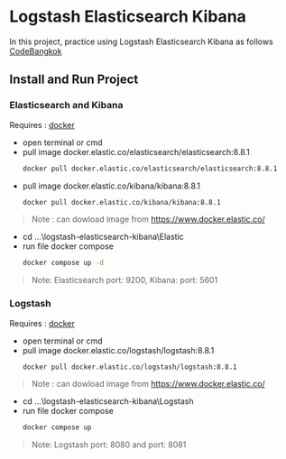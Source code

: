# Logstash Elasticsearch Kibana

In this project, practice using Logstash Elasticsearch Kibana as follows [CodeBangkok](https://www.youtube.com/watch?v=RjtIdUOpH04&t=6093s)

## Install and Run Project

### Elasticsearch and Kibana

Requires : [docker](https://www.docker.com/)

- open terminal or cmd
- pull image docker.elastic.co/elasticsearch/elasticsearch:8.8.1
	```bash
	docker pull docker.elastic.co/elasticsearch/elasticsearch:8.8.1
	```
- pull image docker.elastic.co/kibana/kibana:8.8.1
	```bash
	docker pull docker.elastic.co/kibana/kibana:8.8.1
	```
	
> Note : can dowload image from  https://www.docker.elastic.co/

- cd ...\logstash-elasticsearch-kibana\Elastic
- run file docker compose
	```bash
	docker compose up -d
	```
	
> Note: Elasticsearch port: 9200, Kibana: port: 5601


### Logstash
Requires : [docker](https://www.docker.com/)

- open terminal or cmd
- pull image docker.elastic.co/logstash/logstash:8.8.1
	```bash
	docker pull docker.elastic.co/logstash/logstash:8.8.1
	```
> Note : can dowload image from  https://www.docker.elastic.co/

- cd ...\logstash-elasticsearch-kibana\Logstash
- run file docker compose
	```bash
	docker compose up
	```
> Note: Logstash port: 8080 and port: 8081